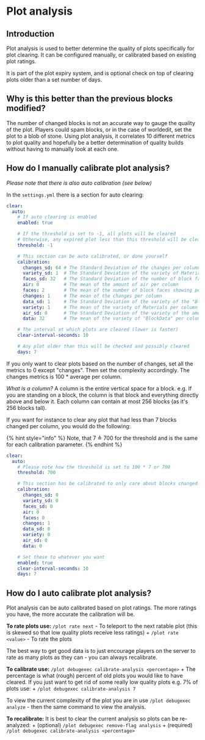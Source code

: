 # Plot analysis

## Introduction

Plot analysis is used to better determine the quality of plots specifically for plot clearing. It can be configured manually, or calibrated based on existing plot ratings.

It is part of the plot expiry system, and is optional check on top of clearing plots older than a set number of days.

## Why is this better than the previous blocks modified?

The number of changed blocks is not an accurate way to gauge the quality of the plot. Players could spam blocks, or in the case of worldedit, set the plot to a blob of stone. Using plot analysis, it correlates 10 different metrics to plot quality and hopefully be a better determination of quality builds without having to manually look at each one.

## How do I manually calibrate plot analysis?

_Please note that there is also auto calibration (see below)_

In the `settings.yml` there is a section for auto clearing:

```yaml
clear:
  auto:
    # If auto clearing is enabled
    enabled: true

    # If the threshold is set to -1, all plots will be cleared
    # Otherwise, any expired plot less than this threshold will be cleared
    threshold: -1

    # This section can be auto calibrated, or done yourself
    calibration:
      changes_sd: 64 # The Standard Deviation of the changes per column
      variety_sd: 1  # The Standard Deviation of the variety of Materials per column
      faces_sd: 32   # The Standard Deviation of the number of block faces showing per column
      air: 0         # The mean of the amount of air per column
      faces: 2       # The mean of the number of block faces showing per column
      changes: 1     # The mean of the changes per column
      data_sd: 1     # The Standard Deviation of the variety of the "BlockData" per column
      variety: 1     # The mean of the variety of Materials per column
      air_sd: 0      # The Standard Deviation of the variety of the amount of air per column
      data: 32       # The mean of the variety of "BlockData" per column

    # The interval at which plots are cleared (lower is faster)
    clear-interval-seconds: 10

    # Any plot older than this will be checked and possibly cleared
    days: 7
```

If you only want to clear plots based on the number of changes, set all the metrics to 0 except "changes". Then set the complexity accordingly. The changes metrics is 100 * average per column.

*What is a column?*
A column is the entire vertical space for a block. e.g. If you are standing on a block, the column is that block and everything directly above and below it. Each column can contain at most 256 blocks (as it's 256 blocks tall).

If you want for instance to clear any plot that had less than 7 blocks changed per column, you would do the following:

{% hint style="info" %}
Note, that 7 ≙ 700 for the threshold and is the same for each calibration parameter.
{% endhint %}

```yaml
clear:
  auto:
    # Please note how the threshold is set to 100 * 7 or 700
    threshold: 700

    # This section has be calibrated to only care about blocks changed
    calibration:
      changes_sd: 0
      variety_sd: 0
      faces_sd: 0
      air: 0
      faces: 0
      changes: 1
      data_sd: 0
      variety: 0
      air_sd: 0
      data: 0

    # Set these to whatever you want
    enabled: true
    clear-interval-seconds: 10
    days: 7
```

## How do I auto calibrate plot analysis?

Plot analysis can be auto calibrated based on plot ratings. The more ratings you have, the more accurate the calibration will be.

**To rate plots use:**
`/plot rate next` - To teleport to the next ratable plot (this is skewed so that low quality plots receive less ratings)  +
`/plot rate <value>` - To rate the plots

The best way to get good data is to just encourage players on the server to rate as many plots as they can - you can always recalibrate.

**To calibrate use:**
`/plot debugexec calibrate-analysis <percentage>`  +
The percentage is what (rough) percent of old plots you would like to have cleared. If you just want to get rid of some really low quality plots e.g. 7% of plots use:   +
`/plot debugexec calibrate-analysis 7`

To view the current complexity of the plot you are in use `/plot debugexec analyze` - then the same command to view the analysis.

**To recalibrate:**
It is best to clear the current analysis so plots can be re-analyzed:  +
(optional) `/plot debugexec remove-flag analysis`  +
(required) `/plot debugexec calibrate-analysis <percentage>`
